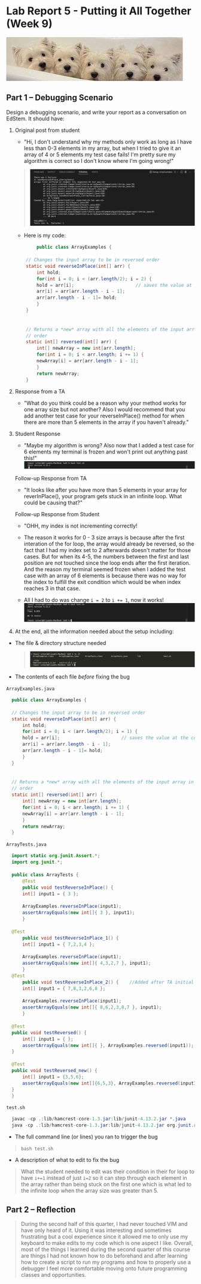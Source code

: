# Lab Report 5 - Putting it All Together (Week 9)
![dogs](media/dogs.jpeg)

## Part 1 – Debugging Scenario

Design a debugging scenario, and write your report as a conversation on EdStem.
It should have:

1. Original post from student
    - "Hi, I don't understand why my methods only work as long as I have less than 0-3 elements in my array, but when I tried to give it an array of 4 or 5 elements my test case fails! I'm pretty sure my algorithm is correct so I don't know where I'm going wrong!"
    >![symptom](media/lab5-symptom.png)

    - Here is my code:

    ```java
            public class ArrayExamples {

        // Changes the input array to be in reversed order
        static void reverseInPlace(int[] arr) {
            int hold; 
            for(int i = 0; i < (arr.length/2); i = 2) {
            hold = arr[i];                       // saves the value at the current index to later save to the opposite end
            arr[i] = arr[arr.length - i - 1];    
            arr[arr.length - i - 1]= hold;
            }
        }
        

        // Returns a *new* array with all the elements of the input array in reversed
        // order
        static int[] reversed(int[] arr) {
            int[] newArray = new int[arr.length];
            for(int i = 0; i < arr.length; i += 1) {
            newArray[i] = arr[arr.length - i - 1];
            }
            return newArray;
        }
    ```
    
2. Response from a TA 
    - "What do you think could be a reason why your method works for one array size but not another? Also I would recommend that you add another test case for your reverseInPlace() method for when there are more than 5 elements in the array if you haven't already."

3. Student Response
    - "Maybe my algorithm is wrong? Also now that I added a test case for 6 elements my terminal is frozen and won't print out anything past this!"
    ![symptom](media/lab5-symptom2.png)

    Follow-up Response from TA

    - "It looks like after you have more than 5 elements in your array for reverInPlace(), your program gets stuck in an infinite loop. What could be causing that?"

    Follow-up Response from Student
    - "OHH, my index is not incrementing correctly! 
        
    - The reason it works for 0 - 3 size arrays is because after the first interation of the for loop, the array would already be reversed, so the fact that I had my index set to 2 afterwards doesn't matter for those cases. But for when its 4-5, the numbers between the first and last position are not touched since the loop ends after the first iteration. And the reason my terminal seemed frozen when I added the test case with an array of 6 elements is because there was no way for the index to fulfill the exit condition which would be when index reaches 3 in that case.
    - All I had to do was change `i = 2` to `i += 1`, now it works!
    ![success](media/lab5-success.png)


4. At the end, all the information needed about the setup including:
  - The file & directory structure needed
    >![structure](media/lab5-structure.png)
  - The contents of each file *before* fixing the bug

 `ArrayExamples.java`

  ```java 
    public class ArrayExamples {

    // Changes the input array to be in reversed order
    static void reverseInPlace(int[] arr) {
        int hold; 
        for(int i = 0; i < (arr.length/2); i = 1) {
        hold = arr[i];                       // saves the value at the current index to later save to the opposite end
        arr[i] = arr[arr.length - i - 1];    
        arr[arr.length - i - 1]= hold;
        }
    }
    

    // Returns a *new* array with all the elements of the input array in reversed
    // order
    static int[] reversed(int[] arr) {
        int[] newArray = new int[arr.length];
        for(int i = 0; i < arr.length; i += 1) {
        newArray[i] = arr[arr.length - i - 1];
        }
        return newArray;
    }
  ```
`ArrayTests.java`

  ```java
    import static org.junit.Assert.*;
    import org.junit.*;

    public class ArrayTests {
        @Test 
        public void testReverseInPlace() {
        int[] input1 = { 3 };
    
        ArrayExamples.reverseInPlace(input1);
        assertArrayEquals(new int[]{ 3 }, input1);
        }

    @Test 
        public void testReverseInPlace_1() {
        int[] input1 = { 7,2,3,4 };
    
        ArrayExamples.reverseInPlace(input1);
        assertArrayEquals(new int[]{ 4,3,2,7 }, input1);
        }
    @Test 
        public void testReverseInPlace_2() {    //Added after TA initial response
        int[] input1 = { 7,8,3,2,6,8 };
    
        ArrayExamples.reverseInPlace(input1);
        assertArrayEquals(new int[]{ 8,6,2,3,8,7 }, input1);
        }

    @Test
    public void testReversed() {
        int[] input1 = { };
        assertArrayEquals(new int[]{ }, ArrayExamples.reversed(input1));
    }

    @Test
    public void testReversed_new() {
        int[] input1 = {3,5,6};
        assertArrayEquals(new int[]{6,5,3}, ArrayExamples.reversed(input1));
    }
    }

  ```
`test.sh`

  ```java
    javac -cp .:lib/hamcrest-core-1.3.jar:lib/junit-4.13.2.jar *.java
    java -cp .:lib/hamcrest-core-1.3.jar:lib/junit-4.13.2.jar org.junit.runner.JUnitCore ArrayTests
  ```
  - The full command line (or lines) you ran to trigger the bug
  >`bash test.sh`
  - A description of what to edit to fix the bug
  >What the student needed to edit was their condition in their for loop to have `i+=1` instead of just `i=2` so it can step through each element in the array rather than being stuck on the first one which is what led to the infinite loop when the array size was greater than 5.

## Part 2 – Reflection

>During the second half of this quarter, I had never touched VIM and have only heard of it. Using it was interesting and sometimes frustrating but a cool experience since it allowed me to only use my keyboard to make edits to my code which is one aspect I like. Overall, most of the things I learned during the second quarter of this course are things I had not known how to do beforehand and after learning how to create a script to run my programs and how to properly use a debugger I feel more comfortable moving onto future programming classes and opportunities.